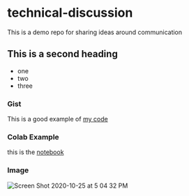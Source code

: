 # technical-discussion
This is a demo repo for sharing ideas around communication


## This is a second heading

* one
* two
* three

### Gist

This is a good example of [my code](https://gist.github.com/noahgift/c7ea91af95f5befe74dcbab53f79bb0b)

### Colab Example

this is the [notebook](https://github.com/noahgift/technical-discussion/blob/main/technical_docs.ipynb)


### Image

![Screen Shot 2020-10-25 at 5 04 32 PM](https://user-images.githubusercontent.com/58792/97119063-2db31e00-16e4-11eb-9e3a-f5c4eb4b909d.png)

